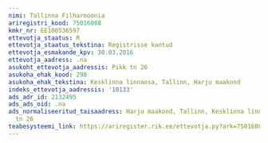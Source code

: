```yaml
---
nimi: Tallinna Filharmoonia
ariregistri_kood: 75016088
kmkr_nr: EE100536597
ettevotja_staatus: R
ettevotja_staatus_tekstina: Registrisse kantud
ettevotja_esmakande_kpv: 30.03.2016
ettevotja_aadress: .na
asukoht_ettevotja_aadressis: Pikk tn 26
asukoha_ehak_kood: 298
asukoha_ehak_tekstina: Kesklinna linnaosa, Tallinn, Harju maakond
indeks_ettevotja_aadressis: '10133'
ads_adr_id: 2132495
ads_ads_oid: .na
ads_normaliseeritud_taisaadress: Harju maakond, Tallinn, Kesklinna linnaosa, Pikk
  tn 26
teabesysteemi_link: https://ariregister.rik.ee/ettevotja.py?ark=75016088&ref=rekvisiidid
---
```

